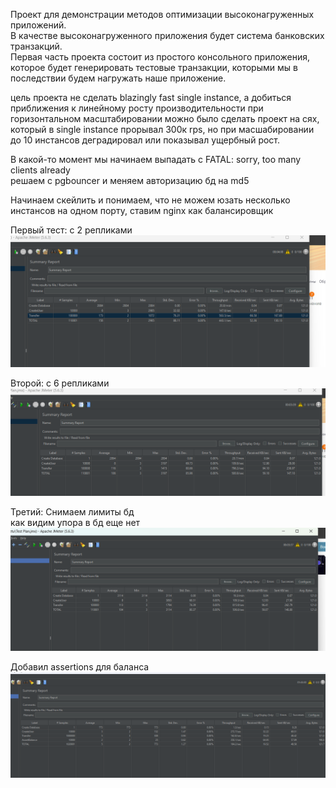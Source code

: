 Проект для демонстрации методов оптимизации высоконагруженных приложений.  
В качестве высоконагруженного приложения будет система банковских транзакций.  
Первая часть проекта состоит из простого консольного приложения, которое будет генерировать тестовые транзакции,
которыми мы в последствии будем нагружать наше приложение.

цель проекта не сделать blazingly fast single instance, а добиться приближения к линейному росту производительности при горизонтальном масштабировании
можно было сделать проект на сях, который в single instance прорывал 300к rps, но при масшабировании до 10 инстансов деградировал или показывал ущербный рост.

В какой-то момент мы начинаем выпадать с FATAL:  sorry, too many clients already  
решаем с pgbouncer и меняем авторизацию бд на md5

Начинаем скейлить и понимаем, что не можем юзать несколько инстансов на одном порту, ставим nginx как балансировщик  

Первый тест: с 2 репликами
![alt text](image.png)

Второй: с 6 репликами
![alt text](image-1.png)

Третий: Снимаем лимиты бд  
как видим упора в бд еще нет
![alt text](image-2.png)

Добавил assertions для баланса
![alt text](image-3.png)